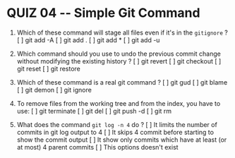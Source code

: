 # QUIZ 04 -- Simple Git Command

1. Which of these command will stage all files even if it's in the `gitignore` ?
   [ ] git add -A
   [ ] git add .
   [ ] git add \*
   [ ] git add -u

2. Which command should you use to undo the previous commit change without modifying the existing history ?
   [ ] git revert
   [ ] git checkout
   [ ] git reset
   [ ] git restore

3. Which of these command is a real git command ?
   [ ] git gud
   [ ] git blame
   [ ] git demon
   [ ] git ignore

4. To remove files from the working tree and from the index, you have to use:
   [ ] git terminate
   [ ] git del
   [ ] git push -d
   [ ] git rm

5. What does the command `git log -n 4` do ?
   [ ] It limits the number of commits in git log output to 4
   [ ] It skips 4 commit before starting to show the commit output
   [ ] It show only commits which have at least (or at most) 4 parent commits
   [ ] This options doesn't exist
